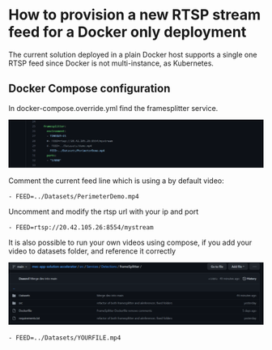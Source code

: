 # How to provision a new RTSP stream feed for a Docker only deployment

The current solution deployed in a plain Docker host supports a single one RTSP feed since Docker is not multi-instance, as Kubernetes.

## Docker Compose configuration

In docker-compose.override.yml find the framesplitter service.

![plot](./imgs/new-feed/step1-dc.png)

Comment the current feed line which is using a by default video:

```
- FEED=../Datasets/PerimeterDemo.mp4
```

Uncomment and modify the rtsp url with your ip and port

```
- FEED=rtsp://20.42.105.26:8554/mystream
```

It is also possible to run your own videos using compose, if you add your video to datasets folder, and reference it correctly

![plot](./imgs/new-feed/step2-dc.png)

```
- FEED=../Datasets/YOURFILE.mp4
```




















